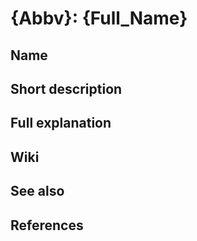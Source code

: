 # {Abbv}: {Full_Name}

## Name

## Short description

## Full explanation

## Wiki

## See also

## References
